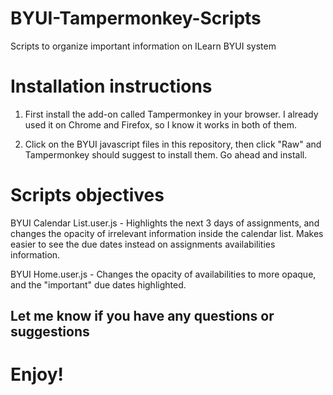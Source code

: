 # BYUI-Tampermonkey-Scripts
Scripts to organize important information on ILearn BYUI system

# Installation instructions
1. First install the add-on called Tampermonkey in your browser. I already used it on Chrome and Firefox, so I know it works in both of them.

2. Click on the BYUI javascript files in this repository, then click "Raw" and Tampermonkey should suggest to install them. Go ahead and install.

# Scripts objectives
BYUI Calendar List.user.js - Highlights the next 3 days of assignments, and changes the opacity of irrelevant information inside the calendar list. Makes easier to see the due dates instead on assignments availabilities information. 

BYUI Home.user.js - Changes the opacity of availabilities to more opaque, and the "important" due dates highlighted.

## Let me know if you have any questions or suggestions
# Enjoy!
